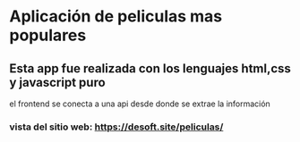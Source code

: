# Aplicación de peliculas mas populares
## Esta app fue realizada con los lenguajes html,css y javascript puro
el frontend se conecta a una api desde donde se extrae la información
### vista del sitio web: https://desoft.site/peliculas/



